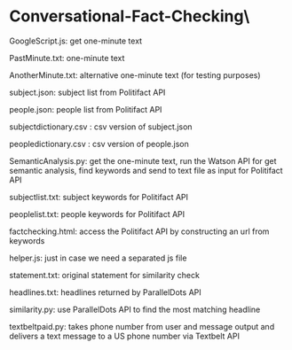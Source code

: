 # Conversational-Fact-Checking\

GoogleScript.js: get one-minute text

PastMinute.txt: one-minute text

AnotherMinute.txt: alternative one-minute text (for testing purposes)

subject.json: subject list from Politifact API

people.json: people list from Politifact API

subjectdictionary.csv : csv version of subject.json

peopledictionary.csv : csv version of people.json

SemanticAnalysis.py: get the one-minute text, run the Watson API for get semantic analysis, find keywords and send to text file as input for Politifact API

subjectlist.txt: subject keywords for Politifact API

peoplelist.txt: people keywords for Politifact API

factchecking.html: access the Politifact API by constructing an url from keywords

helper.js: just in case we need a separated js file

statement.txt: original statement for similarity check

headlines.txt: headlines returned by ParallelDots API

similarity.py: use ParallelDots API to find the most matching headline

textbeltpaid.py: takes phone number from user and message output and delivers a text message to a US phone number via Textbelt API
